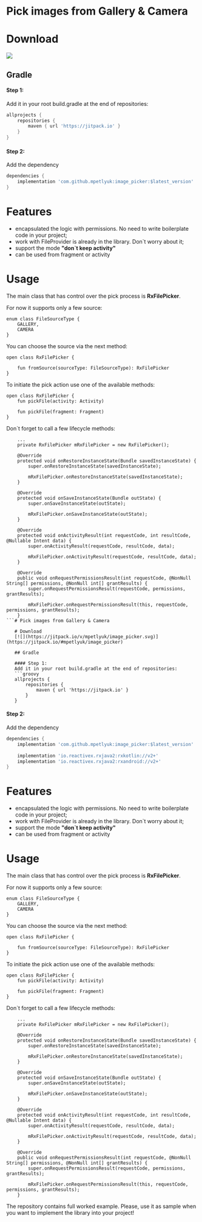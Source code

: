 # Pick images from Gallery & Camera

# Download
[![](https://jitpack.io/v/mpetlyuk/image_picker.svg)](https://jitpack.io/#mpetlyuk/image_picker)

## Gradle

#### Step 1:
Add it in your root build.gradle at the end of repositories:
```groovy
allprojects {
    repositories {
        maven { url 'https://jitpack.io' }
    }
}
```

#### Step 2:
Add the dependency
```groovy
dependencies {
    implementation 'com.github.mpetlyuk:image_picker:$latest_version'
}
```

# Features
- encapsulated the logic with permissions. No need to write boilerplate code in your project;
- work with FileProvider is already in the library. Don`t worry about it;
- support the mode **"don`t keep activity"**
- can be used from fragment or activity

# Usage
The main class that has control over the pick process is **RxFilePicker**. 

For now it supports only a few source:
```
enum class FileSourceType {
    GALLERY,
    CAMERA
}
```

You can choose the source via the next method:
```
open class RxFilePicker {

    fun fromSource(sourceType: FileSourceType): RxFilePicker
}
```

To initiate the pick action use one of the available methods:
```
open class RxFilePicker {
    fun pickFile(activity: Activity)

    fun pickFile(fragment: Fragment)
}
```

Don`t forget to call a few lifecycle methods:
```
    ...
    private RxFilePicker mRxFilePicker = new RxFilePicker();

    @Override
    protected void onRestoreInstanceState(Bundle savedInstanceState) {
        super.onRestoreInstanceState(savedInstanceState);

        mRxFilePicker.onRestoreInstanceState(savedInstanceState);
    }

    @Override
    protected void onSaveInstanceState(Bundle outState) {
        super.onSaveInstanceState(outState);

        mRxFilePicker.onSaveInstanceState(outState);
    }

    @Override
    protected void onActivityResult(int requestCode, int resultCode, @Nullable Intent data) {
        super.onActivityResult(requestCode, resultCode, data);

        mRxFilePicker.onActivityResult(requestCode, resultCode, data);
    }

    @Override
    public void onRequestPermissionsResult(int requestCode, @NonNull String[] permissions, @NonNull int[] grantResults) {
        super.onRequestPermissionsResult(requestCode, permissions, grantResults);

        mRxFilePicker.onRequestPermissionsResult(this, requestCode, permissions, grantResults);
    }
```# Pick images from Gallery & Camera
   
   # Download
   [![](https://jitpack.io/v/mpetlyuk/image_picker.svg)](https://jitpack.io/#mpetlyuk/image_picker)
   
   ## Gradle
   
   #### Step 1:
   Add it in your root build.gradle at the end of repositories:
   ```groovy
   allprojects {
       repositories {
           maven { url 'https://jitpack.io' }
       }
   }
   ```
   
   #### Step 2:
   Add the dependency
   ```groovy
   dependencies {
       implementation 'com.github.mpetlyuk:image_picker:$latest_version'
       
       implementation 'io.reactivex.rxjava2:rxkotlin://v2+'
       implementation 'io.reactivex.rxjava2:rxandroid://v2+'
   }
   ```
   
   # Features
   - encapsulated the logic with permissions. No need to write boilerplate code in your project;
   - work with FileProvider is already in the library. Don`t worry about it;
   - support the mode **"don`t keep activity"**
   - can be used from fragment or activity
   
   # Usage
   The main class that has control over the pick process is **RxFilePicker**. 
   
   For now it supports only a few source:
   ```
   enum class FileSourceType {
       GALLERY,
       CAMERA
   }
   ```
   
   You can choose the source via the next method:
   ```
   open class RxFilePicker {
   
       fun fromSource(sourceType: FileSourceType): RxFilePicker
   }
   ```
   
   To initiate the pick action use one of the available methods:
   ```
   open class RxFilePicker {
       fun pickFile(activity: Activity)
   
       fun pickFile(fragment: Fragment)
   }
   ```
   
   Don`t forget to call a few lifecycle methods:
   ```
       ...
       private RxFilePicker mRxFilePicker = new RxFilePicker();
   
       @Override
       protected void onRestoreInstanceState(Bundle savedInstanceState) {
           super.onRestoreInstanceState(savedInstanceState);
   
           mRxFilePicker.onRestoreInstanceState(savedInstanceState);
       }
   
       @Override
       protected void onSaveInstanceState(Bundle outState) {
           super.onSaveInstanceState(outState);
   
           mRxFilePicker.onSaveInstanceState(outState);
       }
   
       @Override
       protected void onActivityResult(int requestCode, int resultCode, @Nullable Intent data) {
           super.onActivityResult(requestCode, resultCode, data);
   
           mRxFilePicker.onActivityResult(requestCode, resultCode, data);
       }
   
       @Override
       public void onRequestPermissionsResult(int requestCode, @NonNull String[] permissions, @NonNull int[] grantResults) {
           super.onRequestPermissionsResult(requestCode, permissions, grantResults);
   
           mRxFilePicker.onRequestPermissionsResult(this, requestCode, permissions, grantResults);
       }
   ```
   
   The repository contains full worked example. Please, use it as sample when you want to implement the library into your project!